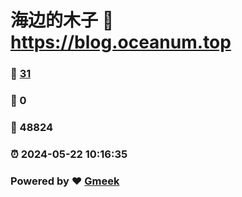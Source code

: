 # 海边的木子 :link: https://blog.oceanum.top 
### :page_facing_up: [31](https://blog.oceanum.top/tag.html) 
### :speech_balloon: 0 
### :hibiscus: 48824 
### :alarm_clock: 2024-05-22 10:16:35 
### Powered by :heart: [Gmeek](https://github.com/Meekdai/Gmeek)
